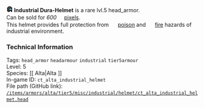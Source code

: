 ![ ](https://raw.githubusercontent.com/Ceterai/Enternia/main/items/armors/alta/tier5/misc/industrial/helmet/icon.png) **Industrial Dura-Helmet** is a rare lvl.5 head_armor.  
Can be sold for *600* <img src="https://starbounder.org/mediawiki/images/2/21/Pixel.png" width="12" height="16"/> [pixels](https://starbounder.org/Pixel).  
This helmet provides full protection from <img src="https://starbounder.org/mediawiki/images/d/dd/Poison_%28Attack%29.png" width="16" height="16"/> [poison](https://starbounder.org/Weapons#Elemental_Damage) and <img src="https://starbounder.org/mediawiki/images/8/82/Fire_%28Attack%29.png" width="16" height="16"/> [fire](https://starbounder.org/Weapons#Elemental_Damage) hazards of industrial environment.

### Technical Information

Tags: `head_armor` `headarmour` `industrial` `tier5armour`  
Level: 5  
Species: [[ Alta|Alta ]]  
In-game ID: `ct_alta_industrial_helmet`  
File path (GitHub link): [`/items/armors/alta/tier5/misc/industrial/helmet/ct_alta_industrial_helmet.head`](https://github.com/Ceterai/Enternia/blob/main/items/armors/alta/tier5/misc/industrial/helmet/ct_alta_industrial_helmet.head)
